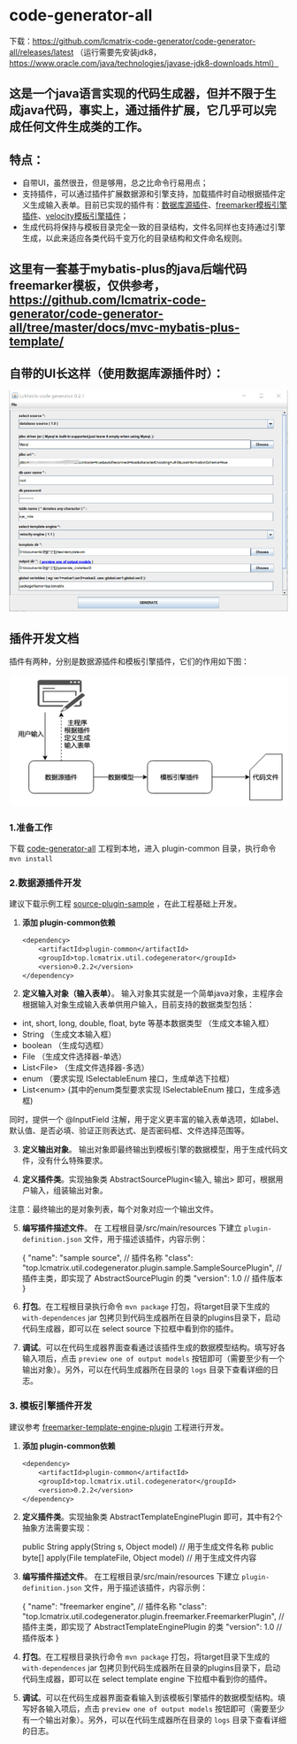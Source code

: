 # code-generator-all
下载：https://github.com/lcmatrix-code-generator/code-generator-all/releases/latest   （运行需要先安装jdk8，https://www.oracle.com/java/technologies/javase-jdk8-downloads.html）

## 这是一个java语言实现的代码生成器，但并不限于生成java代码，事实上，通过插件扩展，它几乎可以完成任何文件生成类的工作。
## 特点：
* 自带UI，虽然很丑，但是够用，总之比命令行易用点；
* 支持插件，可以通过插件扩展数据源和引擎支持，加载插件时自动根据插件定义生成输入表单。目前已实现的插件有：[数据库源插件](https://github.com/lcmatrix-code-generator/db-source-plugin)、[freemarker模板引擎插件](https://github.com/lcmatrix-code-generator/freemarker-template-engine-plugin)、[velocity模板引擎插件](https://github.com/lcmatrix-code-generator/velocity-template-engine-plugin)；
* 生成代码将保持与模板目录完全一致的目录结构，文件名同样也支持通过引擎生成，以此来适应各类代码千变万化的目录结构和文件命名规则。

## 这里有一套基于mybatis-plus的java后端代码freemarker模板，仅供参考，https://github.com/lcmatrix-code-generator/code-generator-all/tree/master/docs/mvc-mybatis-plus-template/

## 自带的UI长这样（使用数据库源插件时）：
![UI](https://github.com/lcmatrix-code-generator/code-generator-all/blob/master/docs/screenshot1.png?raw=true)

## 插件开发文档
 插件有两种，分别是数据源插件和模板引擎插件，它们的作用如下图：
 
 ![plugin](https://github.com/lcmatrix-code-generator/code-generator-all/blob/master/docs/plugin-doc.png?raw=true)
 
 ### 1.准备工作
 下载 [code-generator-all](https://github.com/lcmatrix-code-generator/code-generator-all) 工程到本地，进入 plugin-common 目录，执行命令 `mvn install`
 
 ### 2.数据源插件开发
 建议下载示例工程 [source-plugin-sample](https://github.com/lcmatrix-code-generator/source-plugin-sample) ，在此工程基础上开发。
 
 1. **添加 plugin-common依赖**
 
        <dependency>
            <artifactId>plugin-common</artifactId>
            <groupId>top.lcmatrix.util.codegenerator</groupId>
            <version>0.2.2</version>
        </dependency>
 
 2. **定义输入对象（输入表单）**。
 输入对象其实就是一个简单java对象，主程序会根据输入对象生成输入表单供用户输入，目前支持的数据类型包括：
  * int, short, long, double, float, byte 等基本数据类型 （生成文本输入框）
  * String （生成文本输入框）
  * boolean （生成勾选框）
  * File （生成文件选择器-单选）
  * List&lt;File&gt; （生成文件选择器-多选）
  * enum （要求实现 ISelectableEnum 接口，生成单选下拉框）
  * List&lt;enum&gt; (其中的enum类型要求实现 ISelectableEnum 接口，生成多选框)

  同时，提供一个 @InputField 注解，用于定义更丰富的输入表单选项，如label、默认值、是否必填、验证正则表达式、是否密码框、文件选择范围等。
 
 3. **定义输出对象**。
 输出对象即最终输出到模板引擎的数据模型，用于生成代码文件，没有什么特殊要求。
 
 4. **定义插件类**。实现抽象类 AbstractSourcePlugin<输入, 输出> 即可，根据用户输入，组装输出对象。
 
 注意：最终输出的是对象列表，每个对象对应一个输出文件。
 
 5. **编写插件描述文件**。
 在 工程根目录/src/main/resources 下建立 `plugin-definition.json` 文件，用于描述该插件，内容示例：
 
       {
         "name": "sample source",      // 插件名称
         "class": "top.lcmatrix.util.codegenerator.plugin.sample.SampleSourcePlugin",     // 插件主类，即实现了 AbstractSourcePlugin 的类
         "version": 1.0     // 插件版本
       }
 
 6. **打包**。在工程根目录执行命令 `mvn package` 打包，将target目录下生成的 `with-dependences` jar 包拷贝到代码生成器所在目录的plugins目录下，启动代码生成器，即可以在 select source 下拉框中看到你的插件。
 7. **调试**。可以在代码生成器界面查看通过该插件生成的数据模型结构。填写好各输入项后，点击 `preview one of output models` 按钮即可（需要至少有一个输出对象）。另外，可以在代码生成器所在目录的 `logs` 目录下查看详细的日志。
 
 ### 3. 模板引擎插件开发
 建议参考 [freemarker-template-engine-plugin](https://github.com/lcmatrix-code-generator/freemarker-template-engine-plugin) 工程进行开发。
 1. **添加 plugin-common依赖**
 
        <dependency>
            <artifactId>plugin-common</artifactId>
            <groupId>top.lcmatrix.util.codegenerator</groupId>
            <version>0.2.2</version>
        </dependency>
 
 2. **定义插件类**。实现抽象类 AbstractTemplateEnginePlugin 即可，其中有2个抽象方法需要实现：
 
       public String apply(String s, Object model)            // 用于生成文件名称
       public byte[] apply(File templateFile, Object model)   // 用于生成文件内容
      
 3. **编写插件描述文件**。
 在工程根目录/src/main/resources 下建立 `plugin-definition.json` 文件，用于描述该插件，内容示例：
 
       {
         "name": "freemarker engine",      // 插件名称
         "class": "top.lcmatrix.util.codegenerator.plugin.freemarker.FreemarkerPlugin",     // 插件主类，即实现了 AbstractTemplateEnginePlugin 的类
         "version": 1.0     // 插件版本
       }
 
 4. **打包**。在工程根目录执行命令 `mvn package` 打包，将target目录下生成的 `with-dependences` jar 包拷贝到代码生成器所在目录的plugins目录下，启动代码生成器，即可以在 select template engine 下拉框中看到你的插件。
 5. **调试**。可以在代码生成器界面查看输入到该模板引擎插件的数据模型结构。填写好各输入项后，点击 `preview one of output models` 按钮即可（需要至少有一个输出对象）。另外，可以在代码生成器所在目录的 `logs` 目录下查看详细的日志。
